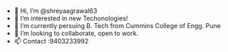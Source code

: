 - 👋 Hi, I’m @shreyaagrawal63
- 👀 I’m interested in new Techonologies!
- 🌱 I’m currently persuing B. Tech from Cummins College of Engg. Pune
- 💞️ I’m looking to collaborate, open to work.
- 📫 Contact :9403233992

<!---
shreyaagrawal63/shreyaagrawal63 is a ✨ special ✨ repository because its `README.md` (this file) appears on your GitHub profile.
You can click the Preview link to take a look at your changes.
--->
